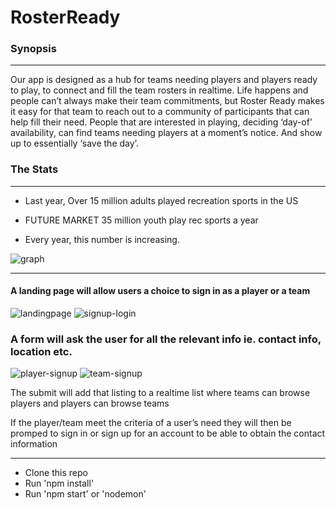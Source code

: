 # RosterReady

### Synopsis
***
Our app is designed as a hub for teams needing players and players ready to play, to connect and fill the team rosters in realtime. 
Life happens and people can’t always make their team commitments, but Roster Ready makes it easy for that team to reach out to a community of participants that can help fill their need. 
People that are interested in playing, deciding ‘day-of’ availability, can find teams needing players at a moment’s notice. And show up to essentially ‘save the day’. 

### The Stats
***
* Last year, Over 15 million adults played recreation sports in the US

* FUTURE MARKET 35 million youth play rec sports a year

* Every year, this number is increasing. 

![graph](https://user-images.githubusercontent.com/17747867/29744030-273d70c0-8a51-11e7-966f-22918356bb49.png)

***
#### A landing page will allow users a choice to sign in as a player or a team

![landingpage](https://user-images.githubusercontent.com/17747867/29744082-1047ce78-8a52-11e7-96c2-bb02f3b59094.png)
![signup-login](https://user-images.githubusercontent.com/17747867/29744084-1048b40a-8a52-11e7-9494-68f7a685abd8.png)

### A form will ask the user for all the relevant info ie. contact info, location etc.

![player-signup](https://user-images.githubusercontent.com/17747867/29744083-10485230-8a52-11e7-955f-0d4020e13314.png)
![team-signup](https://user-images.githubusercontent.com/17747867/29744085-104a1a2a-8a52-11e7-8567-1bf63084d85e.png)

The submit will add that listing to a realtime list where teams can browse players and players can browse teams

If the player/team meet the criteria of a user’s need they will then be promped to sign in or sign up for an account to be able to obtain the  contact information

***

* Clone this repo
* Run 'npm install'
* Run 'npm start' or 'nodemon'
